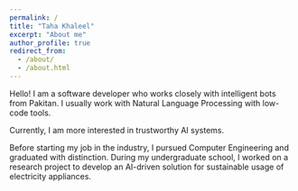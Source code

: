 ```yaml
---
permalink: /
title: "Taha Khaleel"
excerpt: "About me"
author_profile: true
redirect_from: 
  - /about/
  - /about.html
---
```


Hello! I am a software developer who works closely with intelligent bots from Pakitan. I usually work with Natural Language Processing with low-code tools. 

Currently, I am more interested in trustworthy AI systems. 

Before starting my job in the industry, I pursued Computer Engineering and graduated with distinction. During my undergraduate school, I worked on a research project to develop an AI-driven solution for sustainable usage of electricity appliances.

